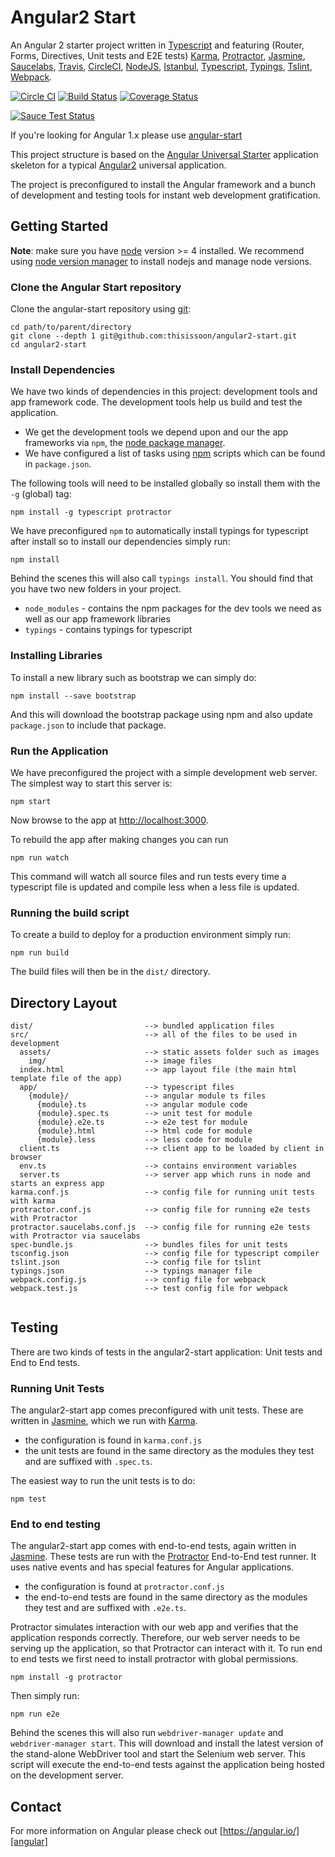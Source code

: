 # Angular2 Start

An Angular 2 starter project written in [Typescript][typescript] and featuring (Router, Forms, Directives, Unit
 tests and E2E tests) [Karma][karma], [Protractor][protractor], [Jasmine][jasmine], [Saucelabs][saucelabs], 
 [Travis][travis], [CircleCI][circleci], [NodeJS][nodejs], [Istanbul][istanbul], [Typescript][typescript], 
 [Typings][typings], [Tslint][tslint], [Webpack][webpack].

[![Circle CI](https://circleci.com/gh/thisissoon/angular2-start.svg?style=shield)](https://circleci.com/gh/thisissoon/angular2-start)
[![Build Status](https://travis-ci.org/thisissoon/angular2-start.svg?branch=master)](https://travis-ci.org/thisissoon/angular2-start)
[![Coverage Status](https://coveralls.io/repos/github/thisissoon/angular2-start/badge.svg?branch=master)](https://coveralls.io/github/thisissoon/angular2-start?branch=master)

[![Sauce Test Status](https://saucelabs.com/browser-matrix/angular2-start.svg)](https://saucelabs.com/u/angular2-start)

If you're looking for Angular 1.x please use [angular-start][angularstart]  

This project structure is based on the [Angular Universal Starter][universalstarter] application skeleton for 
a typical [Angular2][angular] universal application.

The project is preconfigured to install the Angular framework and a bunch of development and testing tools for 
instant web development gratification.


## Getting Started

__Note__: make sure you have [node][nodejs] version >= 4 installed. We recommend using [node version manager][nvm] 
to install nodejs and manage node versions.

### Clone the Angular Start repository

Clone the angular-start repository using [git][git]:

```
cd path/to/parent/directory
git clone --depth 1 git@github.com:thisissoon/angular2-start.git
cd angular2-start
```


### Install Dependencies

We have two kinds of dependencies in this project: development tools and app framework code. The development
 tools help us build and test the application.

* We get the development tools we depend upon and our the app frameworks via `npm`, the [node package manager][npm].
* We have configured a list of tasks using [npm][npm] scripts which can be found in `package.json`.


The following tools will need to be installed globally so install them with the `-g` (global) tag:

```
npm install -g typescript protractor
```

We have preconfigured `npm` to automatically install typings for typescript after install so to install our
 dependencies simply run:

```
npm install
```

Behind the scenes this will also call `typings install`.  You should find that you have two new
folders in your project.

* `node_modules` - contains the npm packages for the dev tools we need as well as our app framework libraries
* `typings` - contains typings for typescript

### Installing Libraries

To install a new library such as bootstrap we can simply do:

```
npm install --save bootstrap
```

And this will download the bootstrap package using npm and also update `package.json` to include that package.


### Run the Application

We have preconfigured the project with a simple development web server. The simplest way to start this server is:

```
npm start
```

Now browse to the app at [http://localhost:3000](http://localhost:3000).

To rebuild the app after making changes you can run

```
npm run watch
``` 

This command will watch all source files and run tests every time a typescript file is updated and compile less 
when a less file is updated.

### Running the build script

To create a build to deploy for a production environment simply run: 

```
npm run build
```

The build files will then be in the `dist/` directory.



## Directory Layout

```
dist/                         --> bundled application files
src/                          --> all of the files to be used in development
  assets/                     --> static assets folder such as images
    img/                      --> image files
  index.html                  --> app layout file (the main html template file of the app)
  app/                        --> typescript files
    {module}/                 --> angular module ts files
      {module}.ts             --> angular module code
      {module}.spec.ts        --> unit test for module
      {module}.e2e.ts         --> e2e test for module
      {module}.html           --> html code for module
      {module}.less           --> less code for module
  client.ts                   --> client app to be loaded by client in browser
  env.ts                      --> contains environment variables
  server.ts                   --> server app which runs in node and starts an express app
karma.conf.js                 --> config file for running unit tests with karma
protractor.conf.js            --> config file for running e2e tests with Protractor
protractor.saucelabs.conf.js  --> config file for running e2e tests with Protractor via saucelabs
spec-bundle.js                --> bundles files for unit tests
tsconfig.json                 --> config file for typescript compiler 
tslint.json                   --> config file for tslint 
typings.json                  --> typings manager file
webpack.config.js             --> config file for webpack
webpack.test.js               --> test config file for webpack


```

## Testing

There are two kinds of tests in the angular2-start application: Unit tests and End to End tests.

### Running Unit Tests

The angular2-start app comes preconfigured with unit tests. These are written in
[Jasmine][jasmine], which we run with [Karma][karma].

* the configuration is found in `karma.conf.js`
* the unit tests are found in the same directory as the modules they test and are suffixed with `.spec.ts`.

The easiest way to run the unit tests is to do:

```
npm test
```


### End to end testing

The angular2-start app comes with end-to-end tests, again written in [Jasmine][jasmine]. These tests
are run with the [Protractor][protractor] End-to-End test runner.  It uses native events and has
special features for Angular applications.

* the configuration is found at `protractor.conf.js`
* the end-to-end tests are found in the same directory as the modules they test and are suffixed with `.e2e.ts`.

Protractor simulates interaction with our web app and verifies that the application responds
correctly. Therefore, our web server needs to be serving up the application, so that Protractor
can interact with it. To run end to end tests we first need to install protractor with global 
permissions.

```
npm install -g protractor
```

Then simply run:

```
npm run e2e
```

Behind the scenes this will also run `webdriver-manager update` and `webdriver-manager start`. This will download 
and install the latest version of the stand-alone WebDriver tool and start the Selenium web server. This script 
will execute the end-to-end tests against the application being hosted on the development server.


## Contact

For more information on Angular please check out [https://angular.io/][angular]

[git]: http://git-scm.com/
[npm]: https://www.npmjs.org/
[node]: http://nodejs.org
[protractor]: https://angular.github.io/protractor/#/
[jasmine]: http://pivotal.github.com/jasmine/
[travis]: https://travis-ci.org/
[karma]: https://karma-runner.github.io/
[typescript]: http://www.typescriptlang.org/
[saucelabs]: http://saucelabs.com/
[travis]: https://travis-ci.org/
[circleci]: https://circleci.com/
[nodejs]: https://nodejs.org/en/
[istanbul]: https://github.com/gotwarlost/istanbul
[typings]: https://www.npmjs.com/package/typings
[tslint]: https://palantir.github.io/tslint/
[webpack]:https://webpack.github.io/
[angularstart]: https://github.com/thisissoon/angular-start
[universalstarter]: https://github.com/angular/universal-starter
[angular]: https://angular.io/
[nvm]: https://github.com/creationix/nvm
